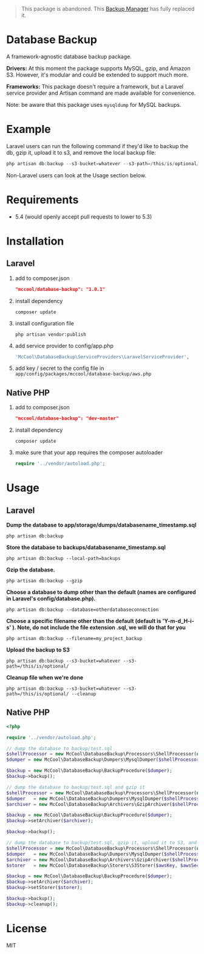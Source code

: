> This package is abandoned. This [Backup Manager](https://github.com/backup-manager) has fully replaced it.

Database Backup
===============

A framework-agnostic database backup package.

**Drivers:** At this moment the package supports MySQL, gzip, and Amazon S3. However, it's modular and could be extended to support much more.

**Frameworks:** This package doesn't require a framework, but a Laravel service provider and Artisan command are made available for convenience.

Note: be aware that this package uses ```mysqldump``` for MySQL backups.

# Example

Laravel users can run the following command if they'd like to backup the db, gzip it, upload it to s3, and remove the local backup file:

```PHP
php artisan db:backup --s3-bucket=whatever --s3-path=/this/is/optional/ --cleanup --gzip
```

Non-Laravel users can look at the Usage section below.

# Requirements

* 5.4 (would openly accept pull requests to lower to 5.3)

# Installation

## Laravel

1. add to composer.json

    ```JSON
    "mccool/database-backup": "1.0.1"
    ```
2. install dependency

    ```SHELL
    composer update
    ```
3. install configuration file

    ```SHELL
    php artisan vendor:publish
    ```
4. add service provider to config/app.php

    ```PHP
    'McCool\DatabaseBackup\ServiceProviders\LaravelServiceProvider',
    ```
5. add key / secret to the config file in ```app/config/packages/mccool/database-backup/aws.php```

## Native PHP

1. add to composer.json

    ```JSON
    "mccool/database-backup": "dev-master"
    ```
2. install dependency

    ```SHELL
    composer update
    ```
3. make sure that your app requires the composer autoloader

    ```PHP
    require '../vendor/autoload.php';
    ```

# Usage

## Laravel

**Dump the database to app/storage/dumps/databasename_timestamp.sql**

```SHELL
php artisan db:backup
```

**Store the database to backups/databasename_timestamp.sql**

```SHELL
php artisan db:backup --local-path=backups
```

**Gzip the database.**

```SHELL
php artisan db:backup --gzip
```

**Choose a database to dump other than the default (names are configured in Laravel's config/database.php).**

```SHELL
php artisan db:backup --database=otherdatabaseconnection
```

**Choose a specific filename other than the default (default is 'Y-m-d_H-i-s' ). Note, do not include the file extension .sql, we will do that for you**

```SHELL
php artisan db:backup --filename=my_project_backup
```

**Upload the backup to S3**

```SHELL
php artisan db:backup --s3-bucket=whatever --s3-path=/this/is/optional/
```

**Cleanup file when we're done**

```SHELL
php artisan db:backup --s3-bucket=whatever --s3-path=/this/is/optional/ --cleanup
```

## Native PHP

```PHP
<?php

require '../vendor/autoload.php';

// dump the database to backup/test.sql
$shellProcessor = new McCool\DatabaseBackup\Processors\ShellProcessor(new Symfony\Component\Process\Process(''));
$dumper = new McCool\DatabaseBackup\Dumpers\MysqlDumper($shellProcessor, 'localhost', 3306, 'username', 'password', 'test_db', 'backup/test.sql');

$backup = new McCool\DatabaseBackup\BackupProcedure($dumper);
$backup->backup();

// dump the database to backup/test.sql and gzip it
$shellProcessor = new McCool\DatabaseBackup\Processors\ShellProcessor(new Symfony\Component\Process\Process(''));
$dumper   = new McCool\DatabaseBackup\Dumpers\MysqlDumper($shellProcessor, 'localhost', 3306, 'username', 'password', 'test_db', 'backup/test.sql');
$archiver = new McCool\DatabaseBackup\Archivers\GzipArchiver($shellProcessor);

$backup = new McCool\DatabaseBackup\BackupProcedure($dumper);
$backup->setArchiver($archiver);

$backup->backup();

// dump the database to backup/test.sql, gzip it, upload it to S3, and clean up after ourselves
$shellProcessor = new McCool\DatabaseBackup\Processors\ShellProcessor(new Symfony\Component\Process\Process(''));
$dumper   = new McCool\DatabaseBackup\Dumpers\MysqlDumper($shellProcessor, 'localhost', 3306, 'username', 'password', 'test_db', 'backup/test.sql');
$archiver = new McCool\DatabaseBackup\Archivers\GzipArchiver($shellProcessor);
$storer   = new McCool\DatabaseBackup\Storers\S3Storer($awsKey, $awsSecret, 'us-east-1', $bucket, $s3Path);

$backup = new McCool\DatabaseBackup\BackupProcedure($dumper);
$backup->setArchiver($archiver);
$backup->setStorer($storer);

$backup->backup();
$backup->cleanup();
```

# License

MIT
